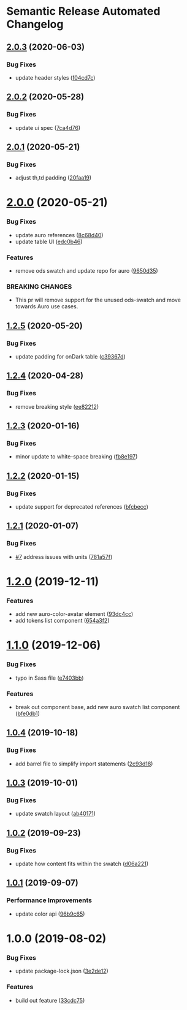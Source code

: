 # Semantic Release Automated Changelog

## [2.0.3](https://github.com/AlaskaAirlines/auro-swatch/compare/v2.0.2...v2.0.3) (2020-06-03)


### Bug Fixes

* update header styles ([f04cd7c](https://github.com/AlaskaAirlines/auro-swatch/commit/f04cd7c5ced92bcd2d710507e5d03093e510d85e))

## [2.0.2](https://github.com/AlaskaAirlines/auro-swatch/compare/v2.0.1...v2.0.2) (2020-05-28)


### Bug Fixes

* update ui spec ([7ca4d76](https://github.com/AlaskaAirlines/auro-swatch/commit/7ca4d76e5f4617b4d42d4ecf31ff2c33cfda901b))

## [2.0.1](https://github.com/AlaskaAirlines/auro-swatch/compare/v2.0.0...v2.0.1) (2020-05-21)


### Bug Fixes

* adjust th,td padding ([20faa19](https://github.com/AlaskaAirlines/auro-swatch/commit/20faa191a756e38cc0bf13698f388d976b1c9e80))

# [2.0.0](https://github.com/AlaskaAirlines/auro-swatch/compare/v1.2.5...v2.0.0) (2020-05-21)


### Bug Fixes

* update auro references ([8c68d40](https://github.com/AlaskaAirlines/auro-swatch/commit/8c68d4064f1ce0c0ebeac5de100a5e397c4c350a))
* update table UI ([edc0b46](https://github.com/AlaskaAirlines/auro-swatch/commit/edc0b46a78a7b302b1507b8f77fb3102da52e775))


### Features

* remove ods swatch and update repo for auro ([9650d35](https://github.com/AlaskaAirlines/auro-swatch/commit/9650d351e3f5aef994d2545acc5176f7780163e2))


### BREAKING CHANGES

* This pr will remove support for the unused ods-swatch
and move towards Auro use cases.

## [1.2.5](https://github.com/AlaskaAirlines/OrionStatelessComponents__ods-swatch/compare/v1.2.4...v1.2.5) (2020-05-20)


### Bug Fixes

* update padding for onDark table ([c39367d](https://github.com/AlaskaAirlines/OrionStatelessComponents__ods-swatch/commit/c39367dbff9bbd3aa6fcfb537beac6d25196b2af))

## [1.2.4](https://github.com/AlaskaAirlines/OrionStatelessComponents__ods-swatch/compare/v1.2.3...v1.2.4) (2020-04-28)


### Bug Fixes

* remove breaking style ([ee82212](https://github.com/AlaskaAirlines/OrionStatelessComponents__ods-swatch/commit/ee822124059bae9ffc06bd7e119500933d597fc5))

## [1.2.3](https://github.com/AlaskaAirlines/OrionStatelessComponents__ods-swatch/compare/v1.2.2...v1.2.3) (2020-01-16)


### Bug Fixes

* minor update to white-space breaking ([fb8e197](https://github.com/AlaskaAirlines/OrionStatelessComponents__ods-swatch/commit/fb8e197))

## [1.2.2](https://github.com/AlaskaAirlines/OrionStatelessComponents__ods-swatch/compare/v1.2.1...v1.2.2) (2020-01-15)


### Bug Fixes

* update support for deprecated references ([bfcbecc](https://github.com/AlaskaAirlines/OrionStatelessComponents__ods-swatch/commit/bfcbecc))

## [1.2.1](https://github.com/AlaskaAirlines/OrionStatelessComponents__ods-swatch/compare/v1.2.0...v1.2.1) (2020-01-07)


### Bug Fixes

* [#7](https://github.com/AlaskaAirlines/OrionStatelessComponents__ods-swatch/issues/7) address issues with units ([781a57f](https://github.com/AlaskaAirlines/OrionStatelessComponents__ods-swatch/commit/781a57f))

# [1.2.0](https://github.com/AlaskaAirlines/OrionStatelessComponents__ods-swatch/compare/v1.1.0...v1.2.0) (2019-12-11)


### Features

* add new auro-color-avatar element ([93dc4cc](https://github.com/AlaskaAirlines/OrionStatelessComponents__ods-swatch/commit/93dc4cc))
* add tokens list component ([654a3f2](https://github.com/AlaskaAirlines/OrionStatelessComponents__ods-swatch/commit/654a3f2))

# [1.1.0](https://github.com/AlaskaAirlines/OrionStatelessComponents__ods-swatch/compare/v1.0.4...v1.1.0) (2019-12-06)


### Bug Fixes

* typo in Sass file ([e7403bb](https://github.com/AlaskaAirlines/OrionStatelessComponents__ods-swatch/commit/e7403bb))


### Features

* break out component base, add new auro swatch list component ([bfe0db1](https://github.com/AlaskaAirlines/OrionStatelessComponents__ods-swatch/commit/bfe0db1))

## [1.0.4](https://github.com/AlaskaAirlines/OrionStatelessComponents__ods-swatch/compare/v1.0.3...v1.0.4) (2019-10-18)


### Bug Fixes

* add barrel file to simplify import statements ([2c93d18](https://github.com/AlaskaAirlines/OrionStatelessComponents__ods-swatch/commit/2c93d18))

## [1.0.3](https://github.com/AlaskaAirlines/OrionStatelessComponents__ods-swatch/compare/v1.0.2...v1.0.3) (2019-10-01)


### Bug Fixes

* update swatch layout ([ab40171](https://github.com/AlaskaAirlines/OrionStatelessComponents__ods-swatch/commit/ab40171))

## [1.0.2](https://github.com/AlaskaAirlines/OrionStatelessComponents__ods-swatch/compare/v1.0.1...v1.0.2) (2019-09-23)


### Bug Fixes

* update how content fits within the swatch ([d06a221](https://github.com/AlaskaAirlines/OrionStatelessComponents__ods-swatch/commit/d06a221))

## [1.0.1](https://github.com/AlaskaAirlines/OrionStatelessComponents__ods-swatch/compare/v1.0.0...v1.0.1) (2019-09-07)


### Performance Improvements

* update color api ([96b9c65](https://github.com/AlaskaAirlines/OrionStatelessComponents__ods-swatch/commit/96b9c65))

# 1.0.0 (2019-08-02)


### Bug Fixes

* update package-lock.json ([3e2de12](https://github.com/AlaskaAirlines/OrionStatelessComponents__ods-swatch/commit/3e2de12))


### Features

* build out feature ([33cdc75](https://github.com/AlaskaAirlines/OrionStatelessComponents__ods-swatch/commit/33cdc75))
